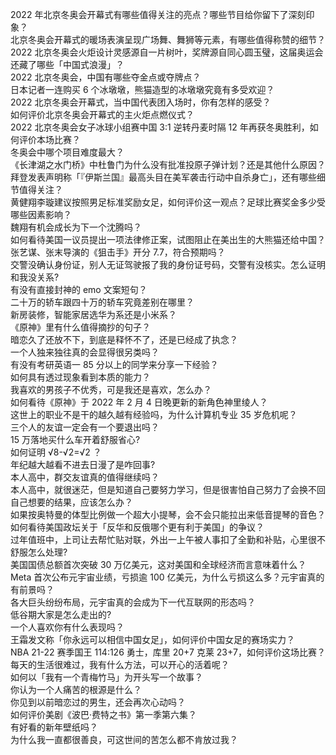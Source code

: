 2022 年北京冬奥会开幕式有哪些值得关注的亮点？哪些节目给你留下了深刻印象？  
北京冬奥会开幕式的暖场表演呈现广场舞、舞狮等元素，有哪些值得称赞的细节？  
2022 北京冬奥会火炬设计灵感源自一片树叶，奖牌源自同心圆玉璧，这届奥运会还藏了哪些「中国式浪漫」？  
2022 北京冬奥会，中国有哪些夺金点或夺牌点？  
日本记者一连购买 6 个冰墩墩，熊猫造型的冰墩墩究竟有多受欢迎？  
2022 北京冬奥会开幕式，当中国代表团入场时，你有怎样的感受？  
如何评价北京冬奥会开幕式的主火炬点燃仪式？  
2022 北京冬奥会女子冰球小组赛中国 3:1 逆转丹麦时隔 12 年再获冬奥胜利，如何评价本场比赛？  
冬奥会中哪个项目难度最大？  
《长津湖之水门桥》中杜鲁门为什么没有批准投原子弹计划？还是其他什么原因？  
拜登发表声明称「『伊斯兰国』最高头目在美军袭击行动中自杀身亡」，还有哪些细节值得关注？  
黄健翔李璇建议按照男足标准奖励女足，如何评价这一观点？足球比赛奖金多少受哪些因素影响？  
魏翔有机会成长为下一个沈腾吗？  
如何看待美国一议员提出一项法律修正案，试图阻止在美出生的大熊猫还给中国？  
张艺谋、张末导演的《狙击手》开分 7.7，符合预期吗？  
交警没确认身份证，别人无证驾驶报了我的身份证号码，交警有没核实。怎么证明和我没关系?  
有没有直接封神的 emo 文案短句？  
二十万的轿车跟四十万的轿车究竟差别在哪里？  
新房装修，智能家居选华为系还是小米系？  
《原神》里有什么值得摘抄的句子？  
暗恋久了还放不下，到底是释怀不了，还是已经成了执念？  
一个人独来独往真的会显得很另类吗？  
有没有考研英语一 85 分以上的同学来分享一下经验？  
如何具有透过现象看到本质的能力？  
我喜欢的男孩子不优秀，可是我还是喜欢，怎么办？  
如何看待《原神》于 2022 年 2 月 4 日晚更新的新角色神里绫人？  
这世上的职业不是干的越久越有经验吗，为什么计算机专业 35 岁危机呢？  
三个人的友谊一定会有一个要退出吗？  
15 万落地买什么车开着舒服省心?  
如何证明 √8-√2=√2 ？  
年纪越大越看不进去日漫了是咋回事?  
本人高中，群交友谊真的值得继续吗？  
本人高中，就很迷茫，但是知道自己要努力学习，但是很害怕自己努力了会换不回自己想要的结果，应该怎么办？  
如果按奥特曼的体型比例做一个超大小提琴，会不会只能拉出来低音提琴的音色？  
如何看待美国政坛关于「反华和反俄哪个更有利于美国」的争议？  
过年值班中，上司让去帮忙贴对联，外出一上午被人事扣了全勤和补贴，心里很不舒服怎么处理?  
美国国债总额首次突破 30 万亿美元，这对美国和全球经济而言意味着什么？  
Meta 首次公布元宇宙业绩，亏损逾 100 亿美元，为什么亏损这么多？元宇宙真的有前景吗？  
各大巨头纷纷布局，元宇宙真的会成为下一代互联网的形态吗？  
低谷期大家是怎么走出的?  
一个人喜欢你有什么表现吗？  
王霜发文称「你永远可以相信中国女足」，如何评价中国女足的赛场实力？  
NBA 21-22 赛季国王 114:126 勇士，库里 20+7 克莱 23+7，如何评价这场比赛？  
每天的生活很难过，我有什么方法，可以开心的活着呢？  
如何以「我有一个青梅竹马」为开头写一个故事？  
你认为一个人痛苦的根源是什么？  
你见到以前暗恋过的男生，还会再次心动吗？  
如何评价美剧《波巴·费特之书》第一季第六集？  
有好看的新年壁纸吗？  
为什么我一直都很善良，可这世间的苦怎么都不肯放过我？  

